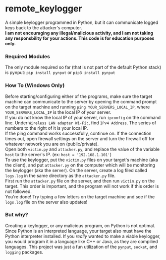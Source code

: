 # remote_keylogger
A simple keylogger programmed in Python, but it can communicate logged keys back to the attacker's computer.
<br>
**I am not encouraging any illegal/malicious activity, and I am not taking any responsbility for your actions. This code is for education purposes only.**

### Required Modules
The only module required so far (that is not part of the default Python stack) is pynput: `pip install pynput` or `pip3 install pynput`

### How To (Windows Only)
Before starting/configuring either of the programs, make sure the target machine can communicate to the server by opening the command prompt on the target machine and running `ping YOUR_SERVERS_LOCAL_IP`, where `YOUR_SERVERS_LOCAL_IP` is the local IP of your server.
<br>
If you do not know the local IP of your server, run `ipconfig` on the command line. Under `Wireless LAN adapter Wi-Fi:`, find `IPv4 Address`. The series of numbers to the right of it is your local IP.
<br>
If the ping command works successfully, continue on. If the connection times out, open firewall settings on the server and turn the firewall off for whatever network you are on (public/private).
<br>
Open both `victim.py` and `attacker.py`, and replace the value of the variable `host` to the server's IP. (ex: `host = '192.168.1.101'`)
<br>
To use the keylogger, put the `victim.py` files on your target's machine (aka the client), and put `attacker.py` on the computer which will be monitoring the keylogger (aka the server). On the server, create a log filed called `logs.log` in the same directory as the `attacker.py` file.
<br>
First run the `attacker.py` file on the server, and then run `victim.py` on the target. This order is important, and the program will not work if this order is not followed.
<br>
You're done! Try typing a few letters on the target machine and see if the `logs.log` file on the server also updates!

### But why?
Creating a keylogger, or any malicious program, on Python is not optimal. Since Python is an interpreted language, your target also must have the Python interpreter installed. If you *really* wanted to make a viable keylogger, you would program it in a language like C++ or Java, as they are compilied languages.
This project was just a fun utilization of the `pynput`, `socket`, and `logging` packages.